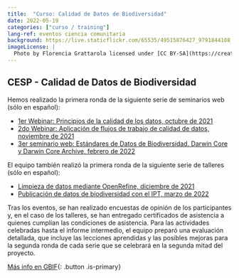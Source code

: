 ```yaml
---
title:  "Curso: Calidad de Datos de Biodiversidad"
date: 2022-05-19
categories: ["curso / training"]
lang-ref: eventos ciencia comunitaria
background: https://live.staticflickr.com/65535/49515876427_9791844108_k.jpg
imageLicense: |
  Photo by Florencia Grattarola licensed under [CC BY-SA](https://creativecommons.org/licenses/by-sa/2.0/) via [Flickr](https://www.flickr.com/photos/biodiversidata/49515876427/in/album-72157713050634927/)
---
```


## CESP - Calidad de Datos de Biodiversidad

Hemos realizado la primera ronda de la siguiente serie de seminarios web (sólo en español):   

  - [1er Webinar: Principios de la calidad de los datos, octubre de 2021](https://www.gbif.org/event/cde27b-e7a8-4e6d-8de1-4348219/1st-webinar-principles-of-data-quality-in-spanish-only)  
  - [2do Webinar: Aplicación de flujos de trabajo de calidad de datos, noviembre de 2021](https://www.gbif.org/event/7c6dQdRugnlobJfFJeLBnI/2nd-webinar-application-of-data-quality-workflows-in-spanish-only)  
  - [3er seminario web: Estándares de Datos de Biodiversidad. Darwin Core y Darwin Core Archive, febrero de 2022](https://www.gbif.org/event/703d52-d9f6-491f-bde3-398bd5b/3rd-webinar-biodiversity-data-standarts-darwin-core-and-darwin-core-archive-in-spanish-only)  

El equipo también realizó la primera ronda de la siguiente serie de talleres (sólo en español):  

  - [Limpieza de datos mediante OpenRefine, diciembre de 2021](https://www.gbif.org/event/34f971-f429-41a3-b1da-0bb281b/workshop-data-cleaning-using-openrefine-in-spanish-only)
  - [Publicación de datos de biodiversidad con el IPT, marzo de 2022](https://www.gbif.org/event/51b5e8-32a8-48b8-8dae-d4d6496/publication-of-biodiversity-data-with-the-ipt-in-spanish-only)  

Tras los eventos, se han realizado encuestas de opinión de los participantes y, en el caso de los talleres, se han entregado certificados de asistencia a quienes cumplían las condiciones de asistencia. Para las actividades celebradas hasta el informe intermedio, el equipo preparó una evaluación detallada, que incluye las lecciones aprendidas y las posibles mejoras para la segunda ronda de cada serie que se celebrará en la segunda mitad del proyecto.

[Más info en GBIF](https://www.gbif.org/es/project/CESP2021-007/extending-knowledge-on-biodiversity-data-quality-and-publication-in-the-spanish-speaking-community){: .button .is-primary}
